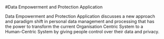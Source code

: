 #Data Empowerment and Protection Application

Data Empowerment and Protection Application discusses a new approach and paradigm shift in personal data management and processing that has the power to transform the current Organisation Centric System to a Human-Centric System by giving people control over their data and privacy.
